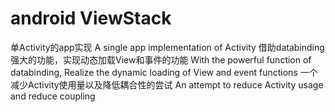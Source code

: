  # android ViewStack
单Activity的app实现
A single app implementation of Activity 
借助databinding强大的功能，实现动态加载View和事件的功能
With the powerful function of databinding, Realize the dynamic loading of View and event functions
一个减少Activity使用量以及降低耦合性的尝试
An attempt to reduce Activity usage and reduce coupling 
